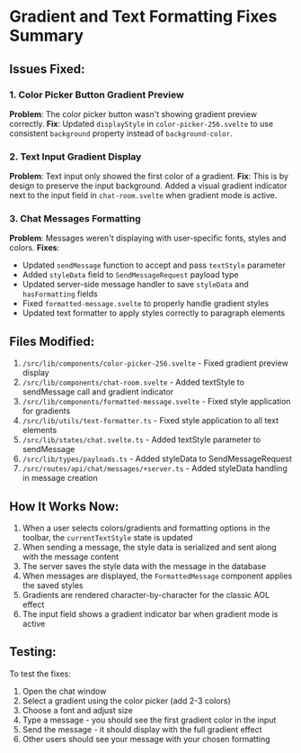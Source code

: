 # Gradient and Text Formatting Fixes Summary

## Issues Fixed:

### 1. Color Picker Button Gradient Preview
**Problem**: The color picker button wasn't showing gradient preview correctly.
**Fix**: Updated `displayStyle` in `color-picker-256.svelte` to use consistent `background` property instead of `background-color`.

### 2. Text Input Gradient Display  
**Problem**: Text input only showed the first color of a gradient.
**Fix**: This is by design to preserve the input background. Added a visual gradient indicator next to the input field in `chat-room.svelte` when gradient mode is active.

### 3. Chat Messages Formatting
**Problem**: Messages weren't displaying with user-specific fonts, styles and colors.
**Fixes**:
- Updated `sendMessage` function to accept and pass `textStyle` parameter
- Added `styleData` field to `SendMessageRequest` payload type
- Updated server-side message handler to save `styleData` and `hasFormatting` fields
- Fixed `formatted-message.svelte` to properly handle gradient styles
- Updated text formatter to apply styles correctly to paragraph elements

## Files Modified:

1. `/src/lib/components/color-picker-256.svelte` - Fixed gradient preview display
2. `/src/lib/components/chat-room.svelte` - Added textStyle to sendMessage call and gradient indicator
3. `/src/lib/components/formatted-message.svelte` - Fixed style application for gradients
4. `/src/lib/utils/text-formatter.ts` - Fixed style application to all text elements
5. `/src/lib/states/chat.svelte.ts` - Added textStyle parameter to sendMessage
6. `/src/lib/types/payloads.ts` - Added styleData to SendMessageRequest
7. `/src/routes/api/chat/messages/+server.ts` - Added styleData handling in message creation

## How It Works Now:

1. When a user selects colors/gradients and formatting options in the toolbar, the `currentTextStyle` state is updated
2. When sending a message, the style data is serialized and sent along with the message content
3. The server saves the style data with the message in the database
4. When messages are displayed, the `FormattedMessage` component applies the saved styles
5. Gradients are rendered character-by-character for the classic AOL effect
6. The input field shows a gradient indicator bar when gradient mode is active

## Testing:

To test the fixes:
1. Open the chat window
2. Select a gradient using the color picker (add 2-3 colors)
3. Choose a font and adjust size
4. Type a message - you should see the first gradient color in the input
5. Send the message - it should display with the full gradient effect
6. Other users should see your message with your chosen formatting